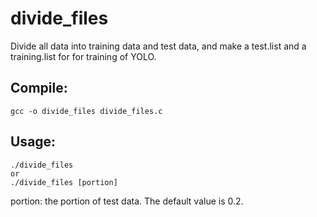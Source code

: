 # divide_files
Divide all data into training data and test data, and make a test.list and a training.list for for training of YOLO. 

## Compile:  
```
gcc -o divide_files divide_files.c    
```

## Usage:
```
./divide_files
or  
./divide_files [portion]
```
portion: the portion of test data. The default value is 0.2.

